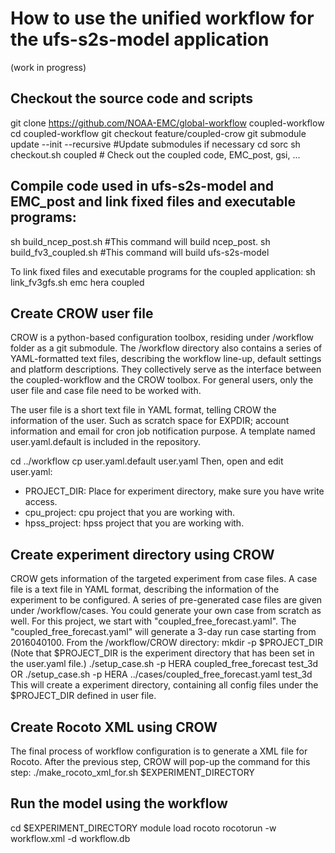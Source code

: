 # How to use the unified workflow for the ufs-s2s-model application 
(work in progress)

## Checkout the source code and scripts
git clone https://github.com/NOAA-EMC/global-workflow coupled-workflow
cd coupled-workflow
git checkout feature/coupled-crow
git submodule update --init --recursive                       #Update submodules if necessary
cd sorc
sh checkout.sh coupled                                        # Check out the coupled code, EMC_post, gsi, ...
## Compile code used in ufs-s2s-model and EMC_post and link fixed files and executable programs:
sh build_ncep_post.sh        #This command will build ncep_post.
sh build_fv3_coupled.sh      #This command will build ufs-s2s-model

To link fixed files and executable programs for the coupled application:
sh link_fv3gfs.sh emc hera coupled

## Create CROW user file
CROW is a python-based configuration toolbox, residing under /workflow folder as a git submodule. The /workflow directory also contains a series of YAML-formatted text files, describing the workflow line-up, default settings and platform descriptions. They collectively serve as the interface between the coupled-workflow and the CROW toolbox. For general users, only the user file and case file need to be worked with.

The user file is a short text file in YAML format, telling CROW the information of the user. Such as scratch space for EXPDIR; account information and email for cron job notification purpose. A template named user.yaml.default is included in the repository.

cd ../workflow
cp user.yaml.default user.yaml
Then, open and edit user.yaml:

- PROJECT_DIR: Place for experiment directory, make sure you have write access.
- cpu_project: cpu project that you are working with.
- hpss_project: hpss project that you are working with.

## Create experiment directory using CROW
CROW gets information of the targeted experiment from case files. A case file is a text file in YAML format, describing the information of the experiment to be configured. A series of pre-generated case files are given under /workflow/cases. You could generate your own case from scratch as well. For this project, we start with "coupled_free_forecast.yaml". The "coupled_free_forecast.yaml" will generate a 3-day run case starting from 2016040100. From the /workflow/CROW directory:
mkdir -p $PROJECT_DIR
(Note that $PROJECT_DIR is the experiment directory that has been set in the user.yaml file.)
./setup_case.sh -p HERA coupled_free_forecast test_3d
OR
./setup_case.sh -p HERA ../cases/coupled_free_forecast.yaml test_3d
This will create a experiment directory, containing all config files under the $PROJECT_DIR defined in user file.

## Create Rocoto XML using CROW
The final process of workflow configuration is to generate a XML file for Rocoto. After the previous step, CROW will pop-up the command for this step:
./make_rocoto_xml_for.sh $EXPERIMENT_DIRECTORY

## Run the model using the workflow
cd $EXPERIMENT_DIRECTORY
module load rocoto
rocotorun -w workflow.xml -d workflow.db
